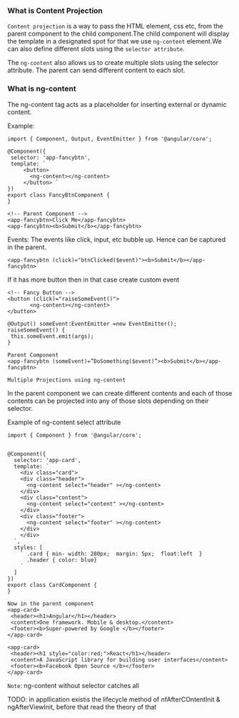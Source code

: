 ### What is Content Projection

`Content projection` is a way to pass the HTML element, css etc, from the parent component to the child component.The child component will display the template in a designated spot for that we use `ng-content` element.We can also define different slots using the `selector attribute`.

The `ng-content` also allows us to create multiple slots using the selector attribute. The parent can send different content to each slot.

### What is ng-content

The ng-content tag acts as a placeholder for inserting external or dynamic content.

Example:

```
import { Component, Output, EventEmitter } from '@angular/core';

@Component({
 selector: 'app-fancybtn',
 template: `
     <button>
       <ng-content></ng-content>
     </button> `
})
export class FancyBtnComponent {
}

<!-- Parent Component -->
<app-fancybtn>Click Me</app-fancybtn>
<app-fancybtn><b>Submit</b></app-fancybtn>
```

Events:
The events like click, input, etc bubble up. Hence can be captured in the parent.

```
<app-fancybtn (click)="btnClicked($event)"><b>Submit</b></app-fancybtn>
```

If it has more button then in that case create custom event

```
<!-- Fancy Button -->
<button (click)="raiseSomeEvent()">
       <ng-content></ng-content>
</button>

@Output() someEvent:EventEmitter =new EventEmitter();
raiseSomeEvent() {
 this.someEvent.emit(args);
}

Parent Component
<app-fancybtn (someEvent)=”DoSomething($event)”><b>Submit</b></app-fancybtn>
```

`Multiple Projections using ng-content`

In the parent component we can create different contents and each of those contents can be projected into any of those slots depending on their selector.

Example of ng-content select attribute

```
import { Component } from '@angular/core';


@Component({
  selector: 'app-card',
  template: `
    <div class="card">
    <div class="header">
      <ng-content select="header" ></ng-content>
    </div>
    <div class="content">
      <ng-content select="content" ></ng-content>
    </div>
    <div class="footer">
      <ng-content select="footer" ></ng-content>
    </div>
    </div>
  `,
  styles: [
    ` .card { min- width: 280px;  margin: 5px;  float:left  }
      .header { color: blue}
    `
  ]
})
export class CardComponent {
}

Now in the parent component
<app-card>
 <header><h1>Angular</h1></header>
 <content>One framework. Mobile & desktop.</content>
 <footer><b>Super-powered by Google </b></footer>
</app-card>

<app-card>
 <header><h1 style="color:red;">React</h1></header>
 <content>A JavaScript library for building user interfaces</content>
 <footer><b>Facebook Open Source </b></footer>
</app-card>
```

`Note`: ng-content without selector catches all

TODO: in appllication existis the lifecycle method of nfAfterCOntentInit & ngAfterViewInit, before that read the theory of that
